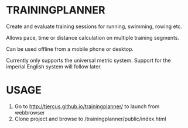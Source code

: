 TRAININGPLANNER
===============

Create and evaluate training sessions for running, swimming, rowing etc.

Allows pace, time or distance calculation on multiple training segments.

Can be used offline from a mobile phone or desktop.

Currently only supports the universal metric system. 
Support for the imperial English system will follow later.

USAGE
=====
1. Go to http://tjercus.github.io/trainingplanner/ to launch from webbrowser
2. Clone project and browse to /trainingplanner/public/index.html
